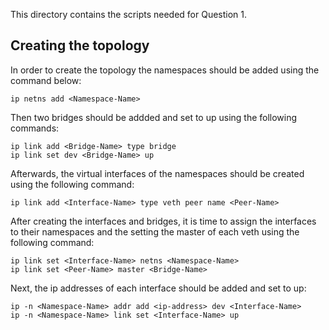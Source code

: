 This directory contains the scripts needed for Question 1.

## Creating the topology
In order to create the topology the namespaces should be added using the command below:
```
ip netns add <Namespace-Name>
```

Then two bridges should be addded and set to up using the following commands:
```
ip link add <Bridge-Name> type bridge
ip link set dev <Bridge-Name> up
```

Afterwards, the virtual interfaces of the namespaces should be created using the following command:
```
ip link add <Interface-Name> type veth peer name <Peer-Name>
```

After creating the interfaces and bridges, it is time to assign the interfaces to their namespaces and the setting the master of each veth using the following command:
```
ip link set <Interface-Name> netns <Namespace-Name>
ip link set <Peer-Name> master <Bridge-Name>
```

Next, the ip addresses of each interface should be added and set to up:
```
ip -n <Namespace-Name> addr add <ip-address> dev <Interface-Name>
ip -n <Namespace-Name> link set <Interface-Name> up
```

